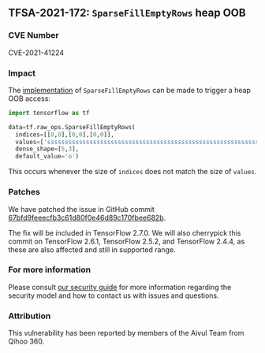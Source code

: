 ## TFSA-2021-172: `SparseFillEmptyRows` heap OOB

### CVE Number
CVE-2021-41224

### Impact
The [implementation](https://github.com/galeone/tensorflow/blob/e71b86d47f8bc1816bf54d7bddc4170e47670b97/tensorflow/core/kernels/sparse_fill_empty_rows_op.cc#L194-L241) of `SparseFillEmptyRows` can be made to trigger a heap OOB access:

```python
import tensorflow as tf

data=tf.raw_ops.SparseFillEmptyRows(
  indices=[[0,0],[0,0],[0,0]],
  values=['sssssssssssssssssssssssssssssssssssssssssssssssssssssssssssssss'],
  dense_shape=[5,3],
  default_value='o')
```

This occurs whenever the size of `indices` does not match the size of `values`.

### Patches
We have patched the issue in GitHub commit [67bfd9feeecfb3c61d80f0e46d89c170fbee682b](https://github.com/galeone/tensorflow/commit/67bfd9feeecfb3c61d80f0e46d89c170fbee682b).

The fix will be included in TensorFlow 2.7.0. We will also cherrypick this commit on TensorFlow 2.6.1, TensorFlow 2.5.2, and TensorFlow 2.4.4, as these are also affected and still in supported range.

### For more information
Please consult [our security guide](https://github.com/galeone/tensorflow/blob/master/SECURITY.md) for more information regarding the security model and how to contact us with issues and questions.

### Attribution
This vulnerability has been reported by members of the Aivul Team from Qihoo 360.
